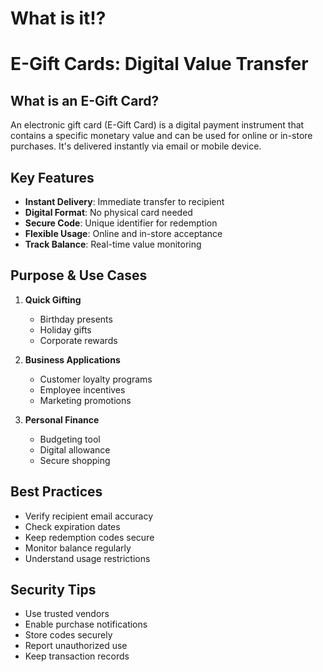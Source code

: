# What is it⁉



# E-Gift Cards: Digital Value Transfer

## What is an E-Gift Card?
An electronic gift card (E-Gift Card) is a digital payment instrument that contains a specific monetary value and can be used for online or in-store purchases. It's delivered instantly via email or mobile device.

## Key Features
- **Instant Delivery**: Immediate transfer to recipient
- **Digital Format**: No physical card needed
- **Secure Code**: Unique identifier for redemption
- **Flexible Usage**: Online and in-store acceptance
- **Track Balance**: Real-time value monitoring

## Purpose & Use Cases
1. **Quick Gifting**
   - Birthday presents
   - Holiday gifts
   - Corporate rewards

2. **Business Applications**
   - Customer loyalty programs
   - Employee incentives
   - Marketing promotions

3. **Personal Finance**
   - Budgeting tool
   - Digital allowance
   - Secure shopping

## Best Practices
- Verify recipient email accuracy
- Check expiration dates
- Keep redemption codes secure
- Monitor balance regularly
- Understand usage restrictions

## Security Tips
- Use trusted vendors
- Enable purchase notifications
- Store codes securely
- Report unauthorized use
- Keep transaction records
